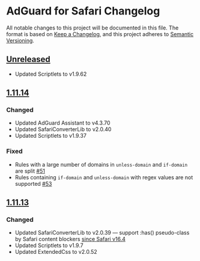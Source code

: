 # AdGuard for Safari Changelog

All notable changes to this project will be documented in this file.
The format is based on [Keep a Changelog](https://keepachangelog.com/en/1.0.0/),
and this project adheres to [Semantic Versioning](https://semver.org/spec/v2.0.0.html).

<!-- version of the app is in ElectronMainApp/package.json -->


## [Unreleased]

- Updated Scriptlets to v1.9.62


## [1.11.14]

### Changed

- Updated AdGuard Assistant to v4.3.70
- Updated SafariConverterLib to v2.0.40
- Updated Scriptlets to v1.9.37

### Fixed

- Rules with a large number of domains in `unless-domain` and `if-domain` are split
  [#51](https://github.com/AdguardTeam/SafariConverterLib/issues/51)
- Rules containing `if-domain` and `unless-domain` with regex values are not supported
  [#53](https://github.com/AdguardTeam/SafariConverterLib/issues/53)


## [1.11.13]

### Changed

- Updated SafariConverterLib to v2.0.39 — support :has() pseudo-class by Safari content blockers [since Safari v16.4](https://www.webkit.org/blog/13966/webkit-features-in-safari-16-4/)
- Updated Scriptlets to v1.9.7
- Updated ExtendedCss to v2.0.52


[Unreleased]: https://github.com/AdguardTeam/AdGuardForSafari/compare/v1.11.14.301-release...HEAD
[1.11.14]: https://github.com/AdguardTeam/AdGuardForSafari/compare/v1.11.13.297-release...v1.11.14.301-release
[1.11.13]: https://github.com/AdguardTeam/AdGuardForSafari/compare/v1.11.12.289-release...v1.11.13.297-release
